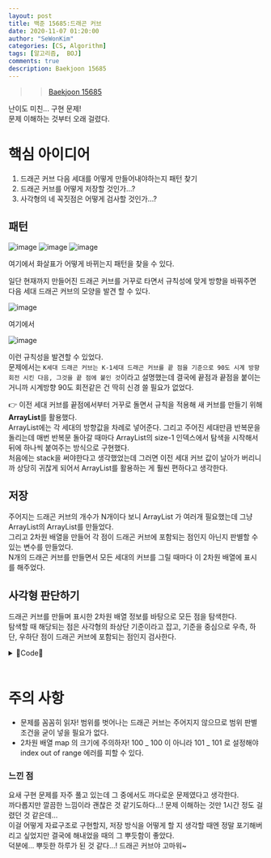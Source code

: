 ```yaml
---
layout: post
title: 백준 15685:드래곤 커브
date: 2020-11-07 01:20:00
author: "SeWonKim"
categories: [CS, Algorithm]
tags: [알고리즘,  BOJ]
comments: true
description: Baekjoon 15685
---
```


> > [Baekjoon 15685](https://www.acmicpc.net/problem/15685)

난이도 미친... 구현 문제!  
문제 이해하는 것부터 오래 걸렸다.

# 핵심 아이디어

1. 드래곤 커브 다음 세대를 어떻게 만들어내야하는지 패턴 찾기
2. 드래곤 커브를 어떻게 저장할 것인가...?
3. 사각형의 네 꼭짓점은 어떻게 검사할 것인가...?

## 패턴

![image](https://user-images.githubusercontent.com/30452963/98390055-3e767300-2098-11eb-9508-56dd4e0b1681.png)
![image](https://user-images.githubusercontent.com/30452963/98390098-49310800-2098-11eb-9866-9c941a22db7c.png)
![image](https://user-images.githubusercontent.com/30452963/98390127-4e8e5280-2098-11eb-94c2-e26335cc571f.png)

여기에서 화살표가 어떻게 바뀌는지 패턴을 찾을 수 있다.

일단 현재까지 만들어진 드래곤 커브를 거꾸로 타면서 규칙성에 맞게 방향을 바꿔주면 다음 세대 드래곤 커브의 모양을 발견 할 수 있다.

![image](https://user-images.githubusercontent.com/30452963/98390718-1a676180-2099-11eb-8a88-b459ef8a5611.png)

여기에서

![image](https://user-images.githubusercontent.com/30452963/98390799-3539d600-2099-11eb-8cb7-d08ffa26d7c4.png)

이런 규칙성을 발견할 수 있었다.  
문제에서는 `K세대 드래곤 커브는 K-1세대 드래곤 커브를 끝 점을 기준으로 90도 시계 방향 회전 시킨 다음, 그것을 끝 점에 붙인 것`이라고 설명했는데 결국에 끝점과 끝점을 붙이는 거니까 시계방향 90도 회전같은 건 딱히 신경 쓸 필요가 없었다.

👉 이전 세대 커브를 끝점에서부터 거꾸로 돌면서 규칙을 적용해 새 커브를 만들기 위해 **ArrayList**를 활용했다.  
ArrayList에는 각 세대의 방향값을 차례로 넣어준다. 그리고 주어진 세대만큼 반복문을 돌리는데 매번 반복문 돌아갈 때마다 ArrayList의 size-1 인덱스에서 탐색을 시작해서 뒤에 하나씩 붙여주는 방식으로 구현했다.  
처음에는 stack을 써야한다고 생각했었는데 그러면 이전 세대 커브 값이 날아가 버리니까 상당히 귀찮게 되어서 ArrayList를 활용하는 게 훨씬 편하다고 생각한다.

## 저장

주어지는 드래곤 커브의 개수가 N개이다 보니 ArrayList 가 여러개 필요했는데 그냥 ArrayList의 ArrayList를 만들었다.  
그리고 2차원 배열을 만들어 각 점이 드래곤 커브에 포함되는 점인지 아닌지 판별할 수 있는 변수를 만들었다.  
N개의 드래곤 커브를 만들면서 모든 세대의 커브를 그릴 때마다 이 2차원 배열에 표시를 해주었다.

## 사각형 판단하기

드래곤 커브를 만들며 표시한 2차원 배열 정보를 바탕으로 모든 점을 탐색한다.  
탐색할 때 해당되는 점은 사각형의 좌상단 기준이라고 잡고, 기준을 중심으로 우측, 하단, 우하단 점이 드래곤 커브에 포함되는 점인지 검사한다.









<details>
<summary>🍁Code🍁</summary>
<div markdown="1">

```java
import java.io.BufferedReader;
import java.io.InputStreamReader;
import java.util.ArrayList;
import java.util.StringTokenizer;

public class Main {

    /*
     * 1. 90도 회전 (현재+1)%4
     * 0 > 1
     * 1 > 2
     * 2 > 3
     * 3 > 0
     *
     * 2. 현재 세대 거꾸로 돌면서 90도 회전한 정보를 이어 붙인다
     * 3. 입력받은 세대만큼 1, 2 반복
     *
     * 사각형 꼭지점 탐색
     * 4. 찾은 드래곤커브를 2차원 배열에 표시
     * 5. 2차원 배열 탐색 (점마다 4꼭지점 탐색) (기준: 좌상단 꼭짓점임)
     *
     * */

    // x: col, y: row
    static boolean[][] map;
    static int[][] dir = { {1,0}, {0, -1}, {-1, 0} , {0, 1} };
    public static void main(String[] args) throws Exception {
    	BufferedReader br = new BufferedReader(new InputStreamReader(System.in));
    	StringTokenizer st = null;
    	int N = Integer.parseInt(br.readLine());

    	int[][] info = new int[N][4];	// 0: col , 1: row, 2:direction, 3:generation
    	for (int i = 0; i < N; i++) {
    		st = new StringTokenizer(br.readLine(), " ");
    		info[i][0] = Integer.parseInt(st.nextToken());
    		info[i][1] = Integer.parseInt(st.nextToken());
    		info[i][2] = Integer.parseInt(st.nextToken());
    		info[i][3] = Integer.parseInt(st.nextToken());
    	}

    	// 드래곤 커브 만들기
    	ArrayList<ArrayList<Integer> > list = new ArrayList<ArrayList<Integer> >(N);
    	map = new boolean[101][101];	// 드래곤커브를 2차원 배열에 표시할 것임
    	for (int i = 0; i < N; i++) {
    		list.add(new ArrayList<Integer>());
    		list.get(i).add(info[i][2]);	// 시작점 추가
    		map[info[i][0]][info[i][1]] = true;

    		int x = info[i][0] + dir[info[i][2]][0];
    		int y = info[i][1] + dir[info[i][2]][1];
    		map[x][y] = true;

    		for (int g = 0; g < info[i][3]; g++) {
    			int size = list.get(i).size();	// 현재 세대 사이즈

    			// 거꾸로 돌면서 정보 이어붙이기
    			for (int idx = size-1; idx >= 0; idx--) {
    				int newDir = (list.get(i).get(idx)+1)%4;
    				list.get(i).add(newDir);

    				// 드래곤 커브 좌표 표시
    				x += dir[newDir][0];
    				y += dir[newDir][1];
    				map[x][y] = true;

    			}
    		}
    	}

    	int cnt = 0;
    	for (int r = 0; r < 100; r++) {
    		for (int c = 0; c < 100; c++) {
    			if(map[r][c] && check(r, c)) cnt++;
    		}
    	}
    	System.out.println(cnt);
    }

    private static boolean check(int r, int c) {
    	// 기준: 좌상단 꼭짓점
    	int[][] d = { {1, 0}, {0, 1}, {1,1} };
    	for(int i=0; i<3; i++){
    		int nr = r + d[i][0];
    		int nc = c + d[i][1];

    		if(!map[nr][nc]) return false;
    	}

    	return true;
    }

}
```

</div>
</details>
　    
　     
　      
       
# 주의 사항

- 문제를 꼼꼼히 읽자! 범위를 벗어나는 드래곤 커브는 주어지지 않으므로 범위 판별 조건을 굳이 넣을 필요가 없다.
- 2차원 배열 map 의 크기에 주의하자! 100 _ 100 이 아니라 101 _ 101 로 설정해야 index out of range 에러를 피할 수 있다.

### 느낀 점

요새 구현 문제를 자주 풀고 있는데 그 중에서도 까다로운 문제였다고 생각한다.  
까다롭지만 깔끔한 느낌이라 괜찮은 것 같기도하다...! 문제 이해하는 것만 1시간 정도 걸렸던 것 같은데...  
이걸 어떻게 자료구조로 구현할지, 저장 방식을 어떻게 할 지 생각할 때엔 정말 포기해버리고 싶었지만 결국에 해내었을 때의 그 뿌듯함이 좋았다.  
덕분에... 뿌듯한 하루가 된 것 같다...! 드래곤 커브야 고마워~
